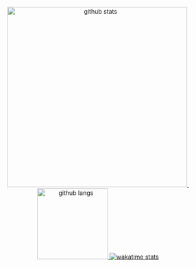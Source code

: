 <a align="center" href="https://fr9ncis.github.io">
    <p align="center">
    <img src="https://github-readme-stats.vercel.app/api?username=fr9ncis&show_icons=true&theme=gruvbox" alt="github stats" width="420"/>&nbsp;
    <img src="https://github-readme-stats.vercel.app/api/top-langs/?username=fr9ncis&layout=compact&theme=gruvbox" alt="github langs" height="165">
    <img src="https://github-readme-stats.vercel.app/api/wakatime?username=fr9ncis&custom_title=Weekly%20Activity&theme=gruvbox" alt="wakatime stats" style="max-width:100%;"/>
    </p>
</a>

